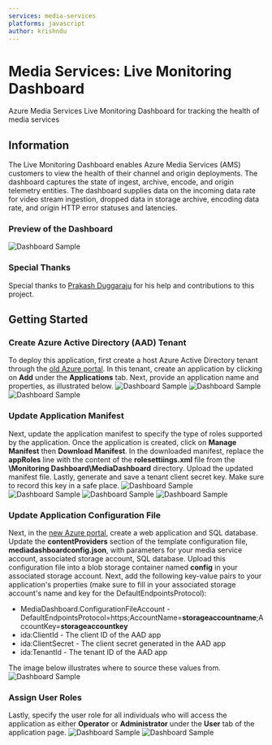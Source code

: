```yaml
---
services: media-services
platforms: javascript
author: krishndu
---
```


# Media Services: Live Monitoring Dashboard
Azure Media Services Live Monitoring Dashboard for tracking the health of media services

## Information
The Live Monitoring Dashboard enables Azure Media Services (AMS) customers to view the health of their channel and origin deployments. The dashboard captures the state of ingest, archive, encode, and origin telemetry entities. The dashboard supplies data on the incoming data rate for video stream ingestion, dropped data in storage archive, encoding data rate, and origin HTTP error statuses and latencies.

### Preview of the Dashboard
![Dashboard Sample](https://github.com/Azure-Samples/media-services-dotnet-live-monitoring-dashboard/raw/master/Documentation/dashboard.PNG)

### Special Thanks
Special thanks to [Prakash Duggaraju](https://github.com/duggaraju) for his help and contributions to this project.

## Getting Started
### Create Azure Active Directory (AAD) Tenant
To deploy this application, first create a host Azure Active Directory tenant through the [old Azure portal](manage.windowsazure.com/). In this tenant, create an application by clicking on **Add** under the **Applications** tab. Next, provide an application name and properties, as illustrated below.
![Dashboard Sample](https://github.com/Azure-Samples/media-services-dotnet-live-monitoring-dashboard/raw/master/Documentation/azure-manage-portal-applications.png)
![Dashboard Sample](https://github.com/Azure-Samples/media-services-dotnet-live-monitoring-dashboard/raw/master/Documentation/azure-manage-portal-create-application.png)
![Dashboard Sample](https://github.com/Azure-Samples/media-services-dotnet-live-monitoring-dashboard/raw/master/Documentation/azure-manage-portal-application-properties.png)
### Update Application Manifest
Next, update the application manifest to specify the type of roles supported by the application. Once the application is created, click on **Manage Manifest** then **Download Manifest**. In the downloaded manifest, replace the **appRoles** line with the content of the **rolesettiings.xml** file from the **\Monitoring Dashboard\MediaDashboard** directory. Upload the updated manifest file. Lastly, generate and save a tenant client secret key. Make sure to record this key in a safe place.
![Dashboard Sample](https://github.com/Azure-Samples/media-services-dotnet-live-monitoring-dashboard/raw/master/Documentation/azure-manage-portal-application-created.png)
![Dashboard Sample](https://github.com/Azure-Samples/media-services-dotnet-live-monitoring-dashboard/raw/master/Documentation/original-manifest.png)
![Dashboard Sample](https://github.com/Azure-Samples/media-services-dotnet-live-monitoring-dashboard/raw/master/Documentation/updated-manifest.png)
![Dashboard Sample](https://github.com/Azure-Samples/media-services-dotnet-live-monitoring-dashboard/raw/master/Documentation/azure-manage-portal-upload-manifest.png)
### Update Application Configuration File
Next, in the [new Azure portal](portal.azure.com/), create a web application and SQL database. Update the **contentProviders** section of the template configuration file, **mediadashboardconfig.json**, with parameters for your media service account, associated storage account, SQL database. Upload this configuration file into a blob storage container named **config** in your associated storage account.
Next, add the following key-value pairs to your application's properties (make sure to fill in your associated storage account's name and key for the DefaultEndpointsProtocol):

 - MediaDashboard.ConfigurationFileAccount - DefaultEndpointsProtocol=https;AccountName=**storageaccountname**;AccountKey=**storageaccountkey**
 -  ida:ClientId - The client ID of the AAD app
 -  ida:ClientSecret - The client secret generated in the AAD app
 -  ida:TenantId - The tenant ID of the AAD app

The image below illustrates where to source these values from.
![Dashboard Sample](https://github.com/Azure-Samples/media-services-dotnet-live-monitoring-dashboard/raw/master/Documentation/azure-manage-portal-client-properties.PNG)
### Assign User Roles
Lastly, specify the user role for all individuals who will access the application as either **Operator** or **Administrator** under the **User** tab of the application page.
![Dashboard Sample](https://github.com/Azure-Samples/media-services-dotnet-live-monitoring-dashboard/raw/master/Documentation/azure-manage-portal-user-role-assignments.png)
![Dashboard Sample](https://github.com/Azure-Samples/media-services-dotnet-live-monitoring-dashboard/raw/master/Documentation/azure-manage-portal-assign-user-roles.png)
